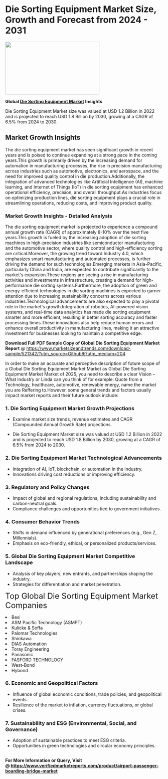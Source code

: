 <H1>Die Sorting Equipment Market Size, Growth and Forecast from 2024 - 2031</H1><img class="aligncenter size-medium wp-image-584254" src="https://thirdeyenews.in/wp-content/uploads/2024/09/Global-Market-Research-300x168.jpeg" alt="" width="300" height="168" /><p><strong>Global&nbsp;<a href="https://www.marketsizeandtrends.com/download-sample/521342/?utm_source=Github8j?utm_medium=204">Die Sorting Equipment Market</a> Insights</strong></p><p>Die Sorting Equipment Market size was valued at USD 1.2 Billion in 2022 and is projected to reach USD 1.8 Billion by 2030, growing at a CAGR of 6.5% from 2024 to 2030.</p><p><h2>Market Growth Insights</h2> The die sorting equipment market has seen significant growth in recent years and is poised to continue expanding at a strong pace in the coming years.This growth is primarily driven by the increasing demand for automation in manufacturing processes, the rise in precision manufacturing across industries such as automotive, electronics, and aerospace, and the need for improved quality control in die production.Additionally, the integration of advanced technologies like Artificial Intelligence (AI), machine learning, and Internet of Things (IoT) in die sorting equipment has enhanced operational efficiency, precision, and overall throughput.As industries focus on optimizing production lines, die sorting equipment plays a crucial role in streamlining operations, reducing costs, and improving product quality. <h3>Market Growth Insights - Detailed Analysis</h3> The die sorting equipment market is projected to experience a compound annual growth rate (CAGR) of approximately 8-10% over the next five years.This growth is fueled by the increasing adoption of die sorting machines in high-precision industries like semiconductor manufacturing and the automotive sector, where quality control and high-efficiency sorting are critical.Moreover, the growing trend toward Industry 4.0, which emphasizes smart manufacturing and automated processes, is further driving the demand for such technologies.Emerging markets in Asia-Pacific, particularly China and India, are expected to contribute significantly to the market's expansion.These regions are seeing a rise in manufacturing activities and investments in infrastructure, creating a demand for high-performance die sorting systems.Furthermore, the adoption of green and energy-efficient technologies in die sorting machines is expected to garner attention due to increasing sustainability concerns across various industries.Technological advancements are also expected to play a pivotal role in the market's growth.Integration of robotics, AI-powered vision systems, and real-time data analytics has made die sorting equipment smarter and more efficient, resulting in better sorting accuracy and faster processing times.These innovations also help reduce human errors and enhance overall productivity in manufacturing lines, making it an attractive investment for businesses looking to maintain a competitive edge.</p><p><span class=""><strong>Download Full PDF Sample Copy of Global Die Sorting Equipment Market Report</strong> @ <a href="https://www.marketsizeandtrends.com/download-sample/521342/?utm_source=Github8j?utm_medium=204" target="_blank">https://www.marketsizeandtrends.com/download-sample/521342/?utm_source=Github8j?utm_medium=204</a></span></p><p>In order to make an accurate and perceptive description of future scope of a Global&nbsp;Die Sorting Equipment Market Market as Global&nbsp;Die Sorting Equipment Market Market of 2025, you need to describe a clear Vision &ndash; What Industry or Linda can you think of for example: Quote from a Technology, healthcare, automotive, renewable energy, name the market you are Reffering to.However, some general trends and factors usually impact market reports and their future outlook include:</p><h3>1.&nbsp;<strong>Die Sorting Equipment Market Growth Projections</strong></h3><ul><li>Examine market size trends, revenue estimates and CAGR (Compounded Annual Growth Rate) projections.</li><li><p>Die Sorting Equipment Market size was valued at USD 1.2 Billion in 2022 and is projected to reach USD 1.8 Billion by 2030, growing at a CAGR of 6.5% from 2024 to 2030.</p></li></ul><h3>2.&nbsp;<strong>Die Sorting Equipment Market Technological Advancements</strong></h3><ul><li>Integration of AI, IoT, blockchain, or automation in the industry.</li><li>Innovations driving cost reductions or improving efficiency.</li></ul><h3>3.&nbsp;<strong>Regulatory and Policy Changes</strong></h3><ul><li>Impact of global and regional regulations, including sustainability and carbon-neutral goals.</li><li>Compliance challenges and opportunities tied to government initiatives.</li></ul><h3>4.&nbsp;<strong>Consumer Behavior Trends</strong></h3><ul><li>Shifts in demand influenced by generational preferences (e.g., Gen Z, Millennials).</li><li>Emphasis on eco-friendly, ethical, or personalized products/services.</li></ul><h3>5.&nbsp;<strong>Global Die Sorting Equipment Market Competitive Landscape</strong></h3><ul><li>Analysis of key players, new entrants, and partnerships shaping the industry.</li><li>Strategies for differentiation and market penetration.</li></ul><p data-pm-slice="1 1 []"><span style="color: inherit; font-family: inherit; font-size: 25px;">Top Global Die Sorting Equipment Market Companies</span></p><div class="" data-test-id=""><p><li>Besi</li><li> ASM Pacific Technology (ASMPT)</li><li> Kulicke & Soffa</li><li> Palomar Technologies</li><li> Shinkawa</li><li> DIAS Automation</li><li> Toray Engineering</li><li> Panasonic</li><li> FASFORD TECHNOLOGY</li><li> West-Bond</li><li> Hybond</li></p></div><h3>6.&nbsp;<strong>Economic and Geopolitical Factors</strong></h3><ul><li>Influence of global economic conditions, trade policies, and geopolitical events.</li><li>Resilience of the market to inflation, currency fluctuations, or global crises.</li></ul><h3>7.&nbsp;<strong>Sustainability and ESG (Environmental, Social, and Governance)</strong></h3><ul><li>Adoption of sustainable practices to meet ESG criteria.</li><li>Opportunities in green technologies and circular economy principles.</li></ul><h2><strong style="font-size: 14px;">For More Information or Query, Visit @&nbsp;</strong><a style="background-color: #ffffff; font-size: 14px;" href="https://www.marketsizeandtrends.com/report/die-sorting-equipment-market/" target="_blank">https://www.verifiedmarketreports.com/product/airport-passenger-boarding-bridge-market</a></h2>